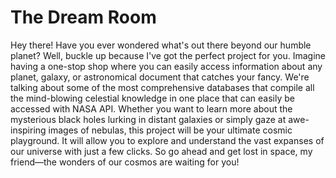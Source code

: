 # The Dream Room

Hey there! Have you ever wondered what's out there beyond our humble planet? Well, buckle up because I've got the perfect project for you. Imagine having a one-stop shop where you can easily access information about any planet, galaxy, or astronomical document that catches your fancy. We're talking about some of the most comprehensive databases that compile all the mind-blowing celestial knowledge in one place that can easily be accessed with NASA API. Whether you want to learn more about the mysterious black holes lurking in distant galaxies or simply gaze at awe-inspiring images of nebulas, this project will be your ultimate cosmic playground. It will allow you to explore and understand the vast expanses of our universe with just a few clicks. So go ahead and get lost in space, my friend—the wonders of our cosmos are waiting for you!
